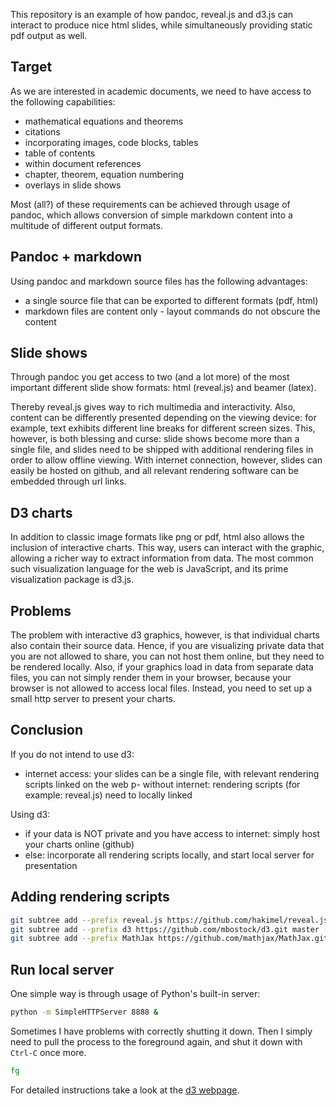 This repository is an example of how pandoc, reveal.js and d3.js can
interact to produce nice html slides, while simultaneously providing
static pdf output as well.

## Target

As we are interested in academic documents, we need to have access to
the following capabilities:
- mathematical equations and theorems
- citations
- incorporating images, code blocks, tables
- table of contents
- within document references
- chapter, theorem, equation numbering
- overlays in slide shows

Most (all?) of these requirements can be achieved through usage of
pandoc, which allows conversion of simple markdown content into a
multitude of different output formats.

## Pandoc + markdown

Using pandoc and markdown source files has the following advantages:
- a single source file that can be exported to different formats (pdf,
  html) 
- markdown files are content only - layout commands do not obscure the
  content 

## Slide shows

Through pandoc you get access to two (and a lot more) of the most
important different slide show formats: html (reveal.js) and beamer
(latex).

Thereby reveal.js gives way to rich multimedia and interactivity.
Also, content can be differently presented depending on the viewing
device: for example, text exhibits different line breaks for different
screen sizes. This, however, is both blessing and curse: slide shows
become more than a single file, and slides need to be shipped with
additional rendering files in order to allow offline viewing. With
internet connection, however, slides can easily be hosted on github,
and all relevant rendering software can be embedded through url links.

## D3 charts

In addition to classic image formats like png or pdf, html also allows
the inclusion of interactive charts. This way, users can interact with
the graphic, allowing a richer way to extract information from data.
The most common such visualization language for the web is JavaScript,
and its prime visualization package is d3.js.

## Problems

The problem with interactive d3 graphics, however, is that individual
charts also contain their source data. Hence, if you are visualizing
private data that you are not allowed to share, you can not host them
online, but they need to be rendered locally. Also, if your graphics
load in data from separate data files, you can not simply render them
in your browser, because your browser is not allowed to access local
files. Instead, you need to set up a small http server to present your
charts.

## Conclusion

If you do not intend to use d3:
- internet access: your slides can be a single file, with relevant
  rendering scripts linked on the web
p- without internet: rendering scripts (for example: reveal.js) need to
  locally linked

Using d3:
- if your data is NOT private and you have access to internet: simply
  host your charts online (github)
- else: incorporate all rendering scripts locally, and start local
  server for presentation

## Adding rendering scripts

```sh
git subtree add --prefix reveal.js https://github.com/hakimel/reveal.js.git master --squash
git subtree add --prefix d3 https://github.com/mbostock/d3.git master --squash
git subtree add --prefix MathJax https://github.com/mathjax/MathJax.git master --squash
```

## Run local server

One simple way is through usage of Python's built-in server:

```sh
python -m SimpleHTTPServer 8888 &
```

Sometimes I have problems with correctly shutting it down. Then I
simply need to pull the process to the foreground again, and shut it
down with `Ctrl-C` once more.

```sh
fg
```

For detailed instructions take a look at the [d3
webpage](https://github.com/mbostock/d3/wiki#using). 


